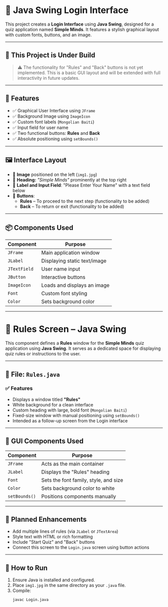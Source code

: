 # 🧾 Java Swing Login Interface

This project creates a **Login Interface** using **Java Swing**, designed for a quiz application named **Simple Minds**. It features a stylish graphical layout with custom fonts, buttons, and an image.

---

## 🚧 This Project is Under Build

> ⚠️ The functionality for "Rules" and "Back" buttons is not yet implemented. This is a basic GUI layout and will be extended with full interactivity in future updates.

---

## 🧩 Features

- ✅ Graphical User Interface using `JFrame`
- ✅ Background Image using `ImageIcon`
- ✅ Custom font labels (`Mongolian Baiti`)
- ✅ Input field for user name
- ✅ Two functional buttons: **Rules** and **Back**
- ✅ Absolute positioning using `setBounds()`

---

## 🖼️ Interface Layout

- 📌 **Image** positioned on the left (`img1.jpg`)
- 🧠 **Heading:** *"Simple Minds"* prominently at the top right
- 👤 **Label and Input Field**: "Please Enter Your Name" with a text field below
- 🔘 **Buttons**:
  - **Rules** – To proceed to the next step (functionality to be added)
  - **Back** – To return or exit (functionality to be added)

---

## 📦 Components Used

| Component     | Purpose                          |
|---------------|----------------------------------|
| `JFrame`      | Main application window          |
| `JLabel`      | Displaying static text/image     |
| `JTextField`  | User name input                  |
| `JButton`     | Interactive buttons              |
| `ImageIcon`   | Loads and displays an image      |
| `Font`        | Custom font styling              |
| `Color`       | Sets background color            |

---

# 📜 Rules Screen – Java Swing

This component defines a **Rules** window for the **Simple Minds** quiz application using **Java Swing**. It serves as a dedicated space for displaying quiz rules or instructions to the user.

---

## 📂 File: `Rules.java`

### ✅ Features

- Displays a window titled **"Rules"**
- White background for a clean interface
- Custom heading with large, bold font (`Mongolian Baiti`)
- Fixed-size window with manual positioning using `setBounds()`
- Intended as a follow-up screen from the Login interface

---

## 🧱 GUI Components Used

| Component   | Purpose                                |
|-------------|----------------------------------------|
| `JFrame`    | Acts as the main container             |
| `JLabel`    | Displays the "Rules" heading           |
| `Font`      | Sets the font family, style, and size  |
| `Color`     | Sets background color to white         |
| `setBounds()` | Positions components manually       |

---

## 🚧 Planned Enhancements

- Add multiple lines of rules (via `JLabel` or `JTextArea`)
- Style text with HTML or rich formatting
- Include "Start Quiz" and "Back" buttons
- Connect this screen to the `Login.java` screen using button actions

---

## 🧪 How to Run

1. Ensure Java is installed and configured.
2. Place `img1.jpg` in the same directory as your `.java` file.
3. Compile:
   ```bash
   javac Login.java
